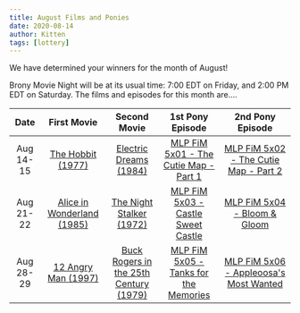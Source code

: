 ```yaml
---
title: August Films and Ponies
date: 2020-08-14
author: Kitten
tags: [lottery]
---
```


We have determined your winners for the month of August!

Brony Movie Night will be at its usual time: 7:00 EDT on Friday, and 2:00 PM EDT on Saturday. The films and episodes for this month are....

| Date | First Movie | Second Movie | 1st Pony Episode | 2nd Pony Episode |
| :----------: | :---------------: | :---------------: | :---------------: | :---------------: | 
| Aug 14-15 | [The Hobbit (1977)][m1] | [Electric Dreams (1984)][m2] | [MLP FiM 5x01 - The Cutie Map - Part 1][p1] | [MLP FiM 5x02 - The Cutie Map - Part 2][p2] |
| Aug 21-22 | [Alice in Wonderland (1985)][m3] | [The Night Stalker (1972)][m4] | [MLP FiM 5x03 - Castle Sweet Castle][p3] | [MLP FiM 5x04 - Bloom & Gloom][p4] |
| Aug 28-29 | [12 Angry Man (1997)][m5] | [Buck Rogers in the 25th Century (1979)][m6] | [MLP FiM 5x05 - Tanks for the Memories][p5] | [MLP FiM 5x06 - Appleoosa's Most Wanted][p6] |


[m1]: https://www.imdb.com/title/tt0077687/
[m2]: https://www.imdb.com/title/tt0087197/
[m3]: https://www.imdb.com/title/tt0088693/
[m4]: https://www.imdb.com/title/tt0067490/
[m5]: https://www.imdb.com/title/tt0118528/
[m6]: https://www.imdb.com/title/tt0077278/
[p1]: https://www.imdb.com/title/tt3721734/
[p2]: https://www.imdb.com/title/tt4457632/
[p3]: https://www.imdb.com/title/tt4468862/
[p4]: https://www.imdb.com/title/tt4470252/
[p5]: https://www.imdb.com/title/tt4486712/
[p6]: https://www.imdb.com/title/tt4492898/
